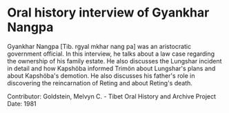 # Oral history interview of Gyankhar Nangpa


Gyankhar Nangpa [Tib. rgyal mkhar nang pa] was an aristocratic government official. In this interview, he talks about a law case regarding the ownership of his family estate. He also discusses the Lungshar incident in detail and how Kapshöba informed Trimön about Lungshar's plans and about Kapshöba's demotion. He also discusses his father's role in discovering the reincarnation of Reting and about Reting's death.


Contributor:
                        Goldstein, Melvyn C. - Tibet Oral History and Archive Project  
Date:
1981  
